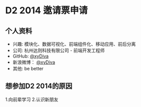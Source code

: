 # D2 2014 邀请票申请

## 个人资料

- 兴趣: 模块化、数据可视化、前端组件化、移动应用、前后分离
- 公司: 杭州达则科技有限公司 - 前端开发工程师
- GitHub: [@xyDiva](https://github.com/xyDiva)
- 新浪微博： [@xyDiva](http://weibo.com/u/1686158031)
- 其他: be better

## 想参加D2 2014的原因

1.向前辈学习
2.认识新朋友
